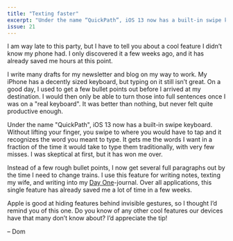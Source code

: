 ```yaml
---
title: "Texting faster"
excerpt: "Under the name “QuickPath”, iOS 13 now has a built-in swipe keyboard. I was skeptical at first, but it has won me over."
issue: 21
---
```

I am way late to this party, but I have to tell you about a cool feature I didn’t know my phone had. I only discovered it a few weeks ago, and it has already saved me hours at this point.

I write many drafts for my newsletter and blog on my way to work. My iPhone has a decently sized keyboard, but typing on it still isn’t great. On a good day, I used to get a few bullet points out before I arrived at my destination. I would then only be able to turn those into full sentences once I was on a "real keyboard". It was better than nothing, but never felt quite productive enough.

Under the name "QuickPath", iOS 13 now has a built-in swipe keyboard. Without lifting your finger, you swipe to where you would have to tap and it recognizes the word you meant to type. It gets me the words I want in a fraction of the time it would take to type them traditionally, with very few misses. I was skeptical at first, but it has won me over.

Instead of a few rough bullet points, I now get several full paragraphs out by the time I need to change trains. I use this feature for writing notes, texting my wife, and writing into my [Day One](https://dayoneapp.com)-journal. Over all applications, this single feature has already saved me a lot of time in a few weeks.

Apple is good at hiding features behind invisible gestures, so I thought I’d remind you of this one. Do you know of any other cool features our devices have that many don’t know about? I’d appreciate the tip!

– Dom
